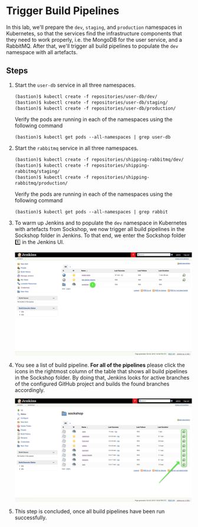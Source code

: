 # Trigger Build Pipelines

In this lab, we'll prepare the `dev`, `staging`, and `production` namespaces in Kubernetes, so that the services find the infrastructure components that they need to work properly, i.e. the MongoDB for the user service, and a RabbitMQ. After that, we'll trigger all build pipelines to populate the `dev` namespace with all artefacts.

## Steps
1. Start the `user-db` service in all three namespaces.

    ```
    (bastion)$ kubectl create -f repositories/user-db/dev/
    (bastion)$ kubectl create -f repositories/user-db/staging/
    (bastion)$ kubectl create -f repositories/user-db/production/
    ```

    Verify the pods are running in each of the namespaces using the following command

    ```
    (bastion)$ kubectl get pods --all-namespaces | grep user-db
    ```

1. Start the `rabbitmq` service in all three namespaces.

    ```
    (bastion)$ kubectl create -f repositories/shipping-rabbitmq/dev/
    (bastion)$ kubectl create -f repositories/shipping-rabbitmq/staging/
    (bastion)$ kubectl create -f repositories/shipping-rabbitmq/production/
    ```

    Verify the pods are running in each of the namespaces using the following command

    ```
    (bastion)$ kubectl get pods --all-namespaces | grep rabbit
    ```

1. To warm up Jenkins and to populate the `dev` namespace in Kubernetes with artefacts from Sockshop, we now trigger all build pipelines in the Sockshop folder in Jenkins. To that end, we enter the Sockshop folder :one: in the Jenkins UI.

    ![](../assets/jenkins-ui-enter-sockshop-folder.png)

1. You see a list of build pipeline. **For all of the pipelines** please click the icons in the rightmost column of the table that shows all build pipelines in the Sockshop folder. By doing that, Jenkins looks for active branches of the configured GitHub project and builds the found branches accordingly.

    ![](../assets/jenkins-ui-trigger-pipeline.png)

1. This step is concluded, once all build pipelines have been run successfully.